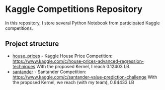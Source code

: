 
# Kaggle Competitions Repository

In this repository, I store several Python Notebook from participated Kaggle competitions.

## Project structure

- [house_prices](house_prices/) - Kaggle House Price Competition: https://www.kaggle.com/c/house-prices-advanced-regression-techniques
With the proposed Kernel, I reach 0.12403 LB.
- [santander](santander/) - Santander Competition: https://www.kaggle.com/c/santander-value-prediction-challenge
With the proposed Kernel, we reach (with my team), 0.64433 LB
